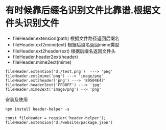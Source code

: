 # 有时候靠后缀名识别文件比靠谱.根据文件头识别文件
- fileHeader.extension(path) 根据文件路径返回后缀名
- fileHeader.ext2mime(ext)   根据后缀名返回mime类型
- fileHeader.ext2header(ext) 根据后缀名返回文件头
- fileHeader.header2ext(header)
- fileHeader.mime2ext(mime)
```
fileHeader.extention('d:/test.png')  ---> 'png'
fileHeader.ext2mime('png') ---> 'image/png'
fileHeader.ext2header('png') ---> '89504E47'
fileHeader.header2ext('FFD8FF') ---> 'jpg'
fileHeader.mime2ext('image/png') --> 'png'
```
安装及使用
```
npm install header-helper -s

const fileHeader = requier('header-helper');
fileHeader.extension('d:/website/package.json')
```